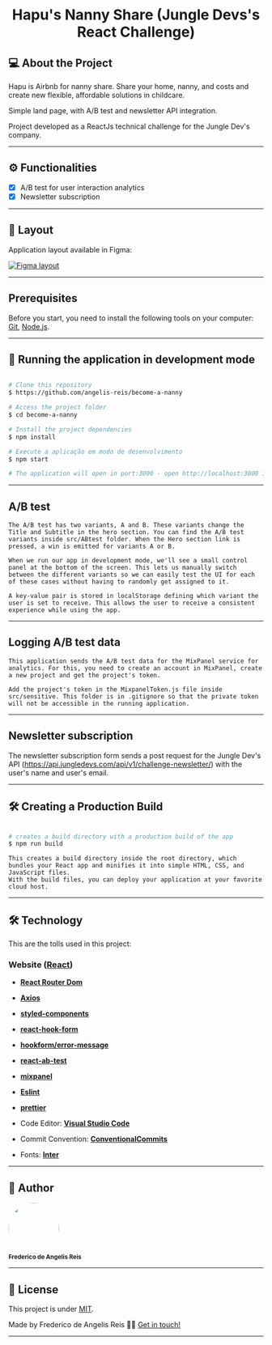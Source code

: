 <h1 align="center">
    Hapu's Nanny Share (Jungle Devs's React Challenge)
</h1>

## 💻 About the Project

Hapu is Airbnb for nanny share. Share your home, nanny, and costs and create new flexible, affordable solutions in childcare.

Simple land page, with A/B test and newsletter API integration.

Project developed as a ReactJs technical challenge for the Jungle Dev's company.

---

## ⚙️ Functionalities

-   [x] A/B test for user interaction analytics
-   [x] Newsletter subscription

---

## 🎨 Layout

Application layout available in Figma:

<a href="https://www.figma.com/file/iBxoiuoSXy3SiOAnwXo2Np/Frontend-%E2%80%93-Challenge-1B?node-id=0%3A1">
  <img alt="Figma layout" src="https://img.shields.io/badge/Acessar%20Layout%20-Figma-%2304D361">
</a>

---

## Prerequisites

Before you start, you need to install the following tools on your computer:
[Git](https://git-scm.com), [Node.js](https://nodejs.org/en/).

---

## 🧭 Running the application in development mode

```bash

# Clone this repository
$ https://github.com/angelis-reis/become-a-nanny

# Access the project folder
$ cd become-a-nanny

# Install the project dependencies
$ npm install

# Execute a aplicação em modo de desenvolvimento
$ npm start

# The application will open in port:3000 - open http://localhost:3000 in your browser

```

---

## A/B test

    The A/B test has two variants, A and B. These variants change the Title and Subtitle in the hero section. You can find the A/B test variants inside src/ABtest folder. When the Hero section link is pressed, a win is emitted for variants A or B.

    When we run our app in development mode, we'll see a small control panel at the bottom of the screen. This lets us manually switch between the different variants so we can easily test the UI for each of these cases without having to randomly get assigned to it.

    A key-value pair is stored in localStorage defining which variant the user is set to receive. This allows the user to receive a consistent experience while using the app.

---

## Logging A/B test data

    This application sends the A/B test data for the MixPanel service for analytics. For this, you need to create an account in MixPanel, create a new project and get the project's token.

    Add the project's token in the MixpanelToken.js file inside src/sensitive. This folder is in .gitignore so that the private token will not be accessible in the running application.

---

## Newsletter subscription

The newsletter subscription form sends a post request for the Jungle Dev's API (https://api.jungledevs.com/api/v1/challenge-newsletter/) with the user's name and user's email.

---

## 🛠 Creating a Production Build

```bash

# creates a build directory with a production build of the app
$ npm run build

```

    This creates a build directory inside the root directory, which bundles your React app and minifies it into simple HTML, CSS, and JavaScript files.
    With the build files, you can deploy your application at your favorite cloud host.

---

## 🛠 Technology

This are the tolls used in this project:

### **Website** ([React](https://reactjs.org/))

-   **[React Router Dom](https://github.com/ReactTraining/react-router/tree/master/packages/react-router-dom)**
-   **[Axios](https://github.com/axios/axios)**
-   **[styled-components](https://github.com/styled-components/styled-components)**
-   **[react-hook-form](https://github.com/react-hook-form/react-hook-form)**
-   **[hookform/error-message](https://github.com/react-hook-form/error-message)**
-   **[react-ab-test](https://github.com/marvelapp/react-ab-test)**
-   **[mixpanel](https://github.com/mixpanel/mixpanel-js)**
-   **[Eslint](https://github.com/eslint/eslint)**
-   **[prettier](https://github.com/prettier/prettier)**

-   Code Editor: **[Visual Studio Code](https://code.visualstudio.com/)**
-   Commit Convention: **[ConventionalCommits](https://www.conventionalcommits.org/en/v1.0.0/)**
-   Fonts: **[Inter](https://fonts.googleapis.com/css2?family=Inter:wght@400;500&display=swap')**

---

## 🦸 Author

<a href="https://github.com/angelis-reis">
<img style="border-radius: 50%;" src="https://avatars.githubusercontent.com/u/18598530?v=4" width="100px;" alt=""/>
<br />
<sub><b>Frederico de Angelis Reis</b></sub></a>
<br />

---

## 📝 License

This project is under [MIT](./LICENSE).

Made by Frederico de Angelis Reis 👋🏽 [Get in touch!](https://www.linkedin.com/in/frederico-matheus-de-angelis-reis-2505b2117/)

---

